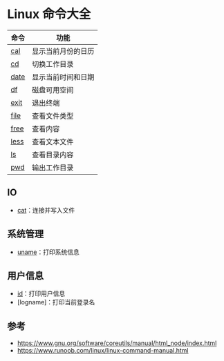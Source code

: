 # Linux 命令大全

命令|功能
---|---
[cal](cal.md)|显示当前月份的日历
[cd](cd.md)|切换工作目录
[date](date.md)|显示当前时间和日期
[df](df.md)|磁盘可用空间
[exit](exit.md)|退出终端
[file](file.md)|查看文件类型
[free](free.md)|查看内容
[less](less.md)|查看文本文件
[ls](ls.md)|查看目录内容
[pwd](pwd.md)|输出工作目录

## IO

- [cat](cat.md)：连接并写入文件

## 系统管理

- [uname](uname.md)：打印系统信息

## 用户信息

- [id](id.md)：打印用户信息
- [logname]：打印当前登录名

## 参考

- https://www.gnu.org/software/coreutils/manual/html_node/index.html
- https://www.runoob.com/linux/linux-command-manual.html
